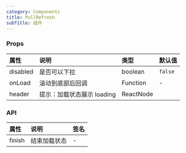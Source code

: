 ```yaml
---
category: Components
title: PullRefresh
subTitle: 组件
---
```


### Props

| 属性 | 说明 | 类型 | 默认值 |
| :-  | :- | :- | :- |
| disabled | 是否可以下拉 | boolean | `false` |
| onLoad | 滚动到底部后回调 | Function | - |
| header | 提示：加载状态展示 loading | ReactNode |

### API

| 属性 | 说明 | 签名 |
| :-  | :- | :- |
| finish | 结束加载状态 | - |